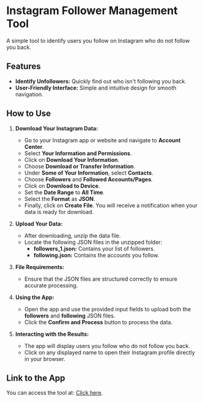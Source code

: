 # Instagram Follower Management Tool

A simple tool to identify users you follow on Instagram who do not follow you back.

## Features

- **Identify Unfollowers:** Quickly find out who isn't following you back.
- **User-Friendly Interface:** Simple and intuitive design for smooth navigation.

## How to Use

1. **Download Your Instagram Data:**

   - Go to your Instagram app or website and navigate to **Account Center**.
   - Select **Your Information and Permissions**.
   - Click on **Download Your Information**.
   - Choose **Download or Transfer Information**.
   - Under **Some of Your Information**, select **Contacts**.
   - Choose **Followers** and **Followed Accounts/Pages**.
   - Click on **Download to Device**.
   - Set the **Date Range** to **All Time**.
   - Select the **Format** as **JSON**.
   - Finally, click on **Create File**. You will receive a notification when your data is ready for download.

2. **Upload Your Data:**

   - After downloading, unzip the data file.
   - Locate the following JSON files in the unzipped folder:
     - **followers_1.json:** Contains your list of followers.
     - **following.json:** Contains the accounts you follow.

3. **File Requirements:**

   - Ensure that the JSON files are structured correctly to ensure accurate processing.

4. **Using the App:**

   - Open the app and use the provided input fields to upload both the **followers** and **following** JSON files.
   - Click the **Confirm and Process** button to process the data.

5. **Interacting with the Results:**

   - The app will display users you follow who do not follow you back.
   - Click on any displayed name to open their Instagram profile directly in your browser.

## Link to the App

You can access the tool at: [Click here](https://igfollowerschecker.netlify.app).
